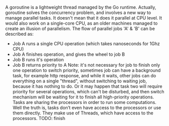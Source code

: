 A goroutine is a lightweight thread managed by the Go runtime. Actually, goroutine solves the concurrency problem, and involves a new way to manage parallel tasks. It doesn't mean that it does it parallel at CPU level. It would also work on a single-core CPU, as an older machines managed to create an illusion of parallelism. The flow of parallel jobs 'A' & 'B' can be described as:
 - Job A runs a single CPU operation (which takes nanoseconds for 1Ghz CPU)
 - Job A finishes operation, and gives the wheel to job B
 - Job B runs it's operation
 - Job B returns priority to A
 Note: it's not necessary for job to finish only one operation to switch priority, sometimes job can have a background task, for example http response, and while it waits, other jobs can do everything on a single "thread", without switching to waiting job, because it has nothing to do. Or it may happen that task two will require priority for several operations, which can't be disturbed, and then switch mechanism will be waiting for it to finish all high-priority operations.
 Tasks are sharing the processors in order to run some computations. Well the truth is, tasks don’t even have access to the processors or use them directly. They make use of Threads, which have access to the processors.
 TODO: finish